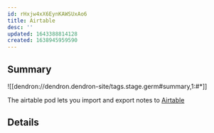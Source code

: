 ```yaml
---
id: rHxjw4xX6EynKAWSUxAo6
title: Airtable
desc: ''
updated: 1643388814128
created: 1638945959590
---
```


## Summary

![[dendron://dendron.dendron-site/tags.stage.germ#summary,1:#*]]

The airtable pod lets you import and export notes to [Airtable](https://airtable.com/)

## Details


